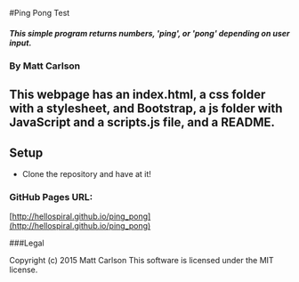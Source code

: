 #Ping Pong Test

##### This simple program returns numbers, 'ping', or 'pong' depending on user input.

### By Matt Carlson

## This webpage has an index.html, a css folder with a stylesheet, and Bootstrap, a js folder with JavaScript and a scripts.js file, and a README.

## Setup

* Clone the repository and have at it!

### GitHub Pages URL:

[http://hellospiral.github.io/ping_pong](http://hellospiral.github.io/ping_pong)

###Legal

Copyright (c) 2015 Matt Carlson
This software is licensed under the MIT license.